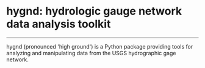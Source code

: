 # hygnd: hydrologic gauge network data analysis toolkit
-------

hygnd (pronounced 'high ground') is a Python package providing tools for analyzing and manipulating data from the USGS hydrographic gage network.